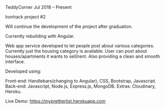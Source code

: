 TeddyCorner
Jul 2018 – Present

Ironhack project #2 

Will continue the development of the project after graduation.

Currently rebuilding with Angular.

Web app service developed to let people post about various categories. Currently just the housing category is available. User can post about houses/apartments it wants to sell/rent. Also providing a clean and smooth interface.

Developed using: 

Front-end: Handlebars(changing to Angular), CSS, Bootstrap, Javascript.
Back-end: Javascript, Node.js, Express.js, MongoDB.
Extras: Cloudinary, Heroku.

Live Demo: https://myprettierlist.herokuapp.com
